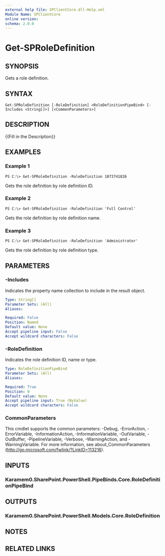 ```yaml
---
external help file: SPClientCore.dll-Help.xml
Module Name: SPClientCore
online version:
schema: 2.0.0
---
```


# Get-SPRoleDefinition

## SYNOPSIS
Gets a role definition.

## SYNTAX

```
Get-SPRoleDefinition [-RoleDefinition] <RoleDefinitionPipeBind> [-Includes <String[]>] [<CommonParameters>]
```

## DESCRIPTION
{{Fill in the Description}}

## EXAMPLES

### Example 1
```
PS C:\> Get-SPRoleDefinition -RoleDefinition 1073741826
```

Gets the role definition by role definition ID.

### Example 2
```
PS C:\> Get-SPRoleDefinition -RoleDefinition 'Full Control'
```

Gets the role definition by role definition name.

### Example 3
```
PS C:\> Get-SPRoleDefinition -RoleDefinition 'Administrator'
```

Gets the role definition by role definition type.

## PARAMETERS

### -Includes
Indicates the property name collection to include in the result object.

```yaml
Type: String[]
Parameter Sets: (All)
Aliases:

Required: False
Position: Named
Default value: None
Accept pipeline input: False
Accept wildcard characters: False
```

### -RoleDefinition
Indicates the role definition ID, name or type.

```yaml
Type: RoleDefinitionPipeBind
Parameter Sets: (All)
Aliases:

Required: True
Position: 0
Default value: None
Accept pipeline input: True (ByValue)
Accept wildcard characters: False
```

### CommonParameters
This cmdlet supports the common parameters: -Debug, -ErrorAction, -ErrorVariable, -InformationAction, -InformationVariable, -OutVariable, -OutBuffer, -PipelineVariable, -Verbose, -WarningAction, and -WarningVariable.
For more information, see about_CommonParameters (http://go.microsoft.com/fwlink/?LinkID=113216).

## INPUTS

### Karamem0.SharePoint.PowerShell.PipeBinds.Core.RoleDefinitionPipeBind
## OUTPUTS

### Karamem0.SharePoint.PowerShell.Models.Core.RoleDefinition
## NOTES

## RELATED LINKS
